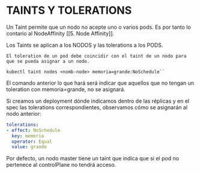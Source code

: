 # TAINTS Y TOLERATIONS

Un Taint permite que un nodo no acepte uno o varios pods. 
Es por tanto lo contario al NodeAffinity [[5. Node Affinity]].

Los Taints se aplican a los NODOS y las tolerations a los PODS. 

```ad-danger
El toleration de un pod debe coincidir con el taint de un nodo para que se pueda asignar a un nodo.
```

```shell
kubectl taint nodes <nomb-node> memoria=grande:NoSchedule``
```

El comando anterior lo que hará será indicar que aquellos que no tengan un toleration con memoria=grande, no se asignará. 

Si creamos un deployment dónde indicamos dentro de las réplicas y en el spec las tolerations correspondientes, observamos cómo se asignarán al nodo anterior:

```yaml
tolerations:
- effect: NoSchedule
  key: memoria
  operator: Equal
  value: grande
```


Por defecto, un nodo master tiene un taint que indica que si el pod no pertenece al controlPlane no tendrá acceso.